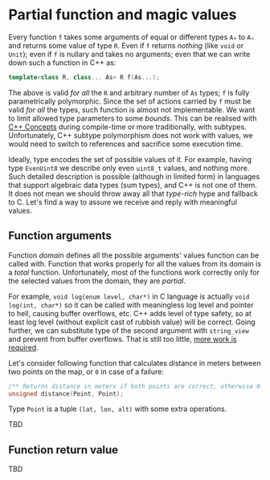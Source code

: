 
# Partial function and magic values

Every function `f` takes some arguments of equal or different types `A₀` to `Aₙ` and returns some value of type `R`. Even if `f` returns _nothing_ (like `void` or `Unit`); even if `f` is nullary and takes no arguments; even that we can write down such a function in C++ as:

```c++
template<class R, class... As> R f(As...);
```

The above is valid _for all_ the `R` and arbitrary number of `As` types; `f` is fully parametrically polymorphic. Since the set of actions carried by `f` must be valid _for all_ the types, such function is almost not implementable. We want to limit allowed type parameters to some _bounds_. This can be realised with [C++ Concepts](http://www.open-std.org/jtc1/sc22/wg21/docs/papers/2015/n4377.pdf) during compile-time or more traditionally, with subtypes. Unfortunately, C++ subtype polymorphism does not work with values, we would need to switch to references and sacrifice some execution time.

Ideally, type encodes the set of possible values of it. For example, having type `EvenUint8` we describe only even `uint8_t` values, and nothing more. Such detailed description is possible (although in limited form) in languages that support algebraic data types (sum types), and C++ is not one of them. It does not mean we should throw away all that _type-rich_ hype and fallback to C. Let's find a way to assure we receive and reply with meaningful values.

## Function arguments

Function _domain_ defines all the possible arguments' values function can be called with. Function that works properly for all the values from its domain is a _total_ function. Unfortunately, most of the functions work correctly only for the selected values from the domain, they are _partial_.

For example, `void log(enum level, char*)` in C language is actually `void log(int, char*)` so it can be called with meaningless log level and pointer to hell, causing buffer overflows, etc. C++ adds level of type safety, so at least log level (without explicit cast of rubbish value) will be correct. Going further, we can substitute type of the second argument with `string_view` and prevent from buffer overflows. That is still too little, [more work is required](https://github.com/insooth/insooth.github.io/blob/master/blessed-split.md).

Let's consider following function that calculates distance in meters between two points on the map, or `0` in case of a failure:

```c++
/** Returns distance in meters if both points are correct, otherwise 0. */
unsigned distance(Point, Point);
```

Type `Point` is a tuple `(lat, lon, alt)` with some extra operations.

TBD

## Function return value

TBD
